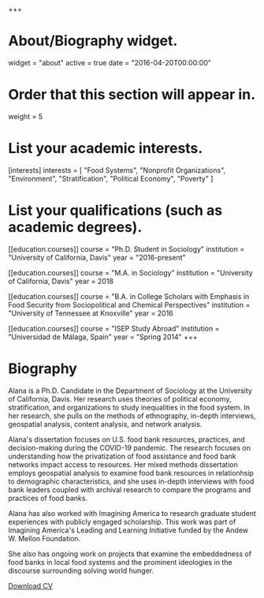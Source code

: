 +++
# About/Biography widget.
widget = "about"
active = true
date = "2016-04-20T00:00:00"

# Order that this section will appear in.
weight = 5

# List your academic interests.
[interests]
  interests = [
  	"Food Systems",
    "Nonprofit Organizations",
    "Environment",
    "Stratification",
    "Political Economy",
    "Poverty"
  ]

# List your qualifications (such as academic degrees).
[[education.courses]]
  course = "Ph.D. Student in Sociology"
  institution = "University of California, Davis"
  year = "2016-present"

[[education.courses]]
  course = "M.A. in Sociology"
  institution = "University of California, Davis"
  year = 2018

[[education.courses]]
  course = "B.A. in College Scholars with Emphasis in Food Security from Sociopolitical and Chemical Perspectives"
  institution = "University of Tennessee at Knoxville"
  year = 2016

[[education.courses]]
  course = "ISEP Study Abroad"
  institution = "Universidad de Málaga, Spain"
  year = "Spring 2014"
+++

# Biography

Alana is a Ph.D. Candidate in the Department of Sociology at the
University of California, Davis. Her research uses theories of political economy, stratification, and organizations to study inequalities in the food
system. In her research, she pulls on the methods of ethnography, in-depth
interviews, geospatial analysis, content analysis, and network analysis.

Alana's dissertation focuses on U.S. food bank resources, practices, and decision-making during the COVID-19 pandemic. The research focuses on understanding how the privatization of food assistance and food bank networks impact access to resources. Her mixed methods dissertation employs geospatial analysis to examine food bank resources in relationhsip to demographic characteristics, and she uses in-depth interviews with food bank leaders coupled with archival research to compare the programs and practices of food banks.

Alana has also worked with Imagining America to research graduate student experiences with publicly engaged scholarship. This work was part of Imagining America's Leading and Learning Initiative funded by the Andew W. Mellon Foundation.

She also has ongoing work on projects that examine the embeddedness of food banks in local food systems and the prominent ideologies in the discourse
surrounding solving world hunger. 

<a class="btn cta" href="files/cv.pdf" target="_blank">
    <span>
       <i class="fa fa-file-text"></i>
       <i class="fa fa-sub fa-user"></i>
    </span>
    Download CV
</a>
